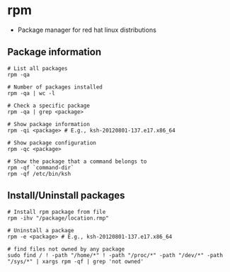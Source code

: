 # rpm

- Package manager for red hat linux distributions

## Package information

```shell
# List all packages
rpm -qa

# Number of packages installed
rpm -qa | wc -l

# Check a specific package
rpm -qa | grep <package>

# Show package information
rpm -qi <package> # E.g., ksh-20120801-137.e17.x86_64

# Show package configuration
rpm -qc <package>

# Show the package that a command belongs to
rpm -qf `command-dir`
rpm -qf /etc/bin/ksh
```

## Install/Uninstall packages

```shell
# Install rpm package from file
rpm -ihv "/package/location.rmp"

# Uninstall a package
rpm -e <package> # E.g., ksh-20120801-137.e17.x86_64
```

```shell
# find files not owned by any package
sudo find / ! -path "/home/*" ! -path "/proc/*" -path "/dev/*" -path "/sys/*" | xargs rpm -qf | grep 'not owned'
```
